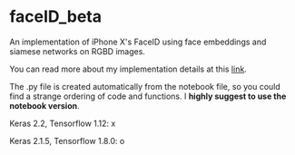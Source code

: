 # faceID_beta
An implementation of iPhone X's FaceID using face embeddings and siamese networks on RGBD images.

You can read more about my implementation details at this <a href="https://towardsdatascience.com/how-i-implemented-iphone-xs-faceid-using-deep-learning-in-python-d5dbaa128e1d">link</a>.

The .py file is created automatically from the notebook file, so you could find a strange ordering of code and functions. I **highly suggest to use the notebook version**.

Keras 2.2, Tensorflow 1.12: x

Keras 2.1.5, Tensorflow 1.8.0: o

